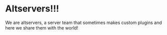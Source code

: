 # Altservers!!!
We are altservers, a server team that sometimes makes custom plugins and here we share them with the world!
